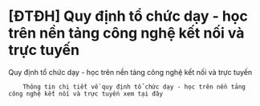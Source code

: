 # [ĐTĐH] Quy định tổ chức dạy - học trên nền tảng công nghệ kết nối và trực tuyến

Quy định tổ chức dạy - học trên nền tảng công nghệ kết nối và trực tuyến
        
	
		Thông tin chi tiết về quy định tổ chức dạy - học trên nền tảng công nghệ kết nối và trực tuyến xem tại đây